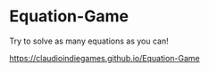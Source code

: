 # Equation-Game
Try to solve as many equations as you can!

https://claudioindiegames.github.io/Equation-Game
